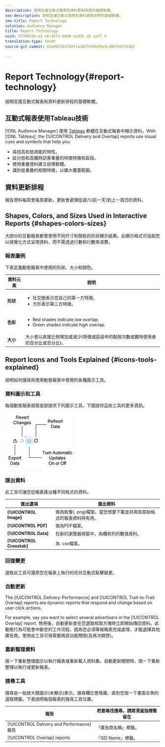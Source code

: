 ```yaml
---
description: 說明支援互動式報表和資料更新排程的基礎軟體。
seo-description: 說明支援互動式報表和資料更新排程的基礎軟體。
seo-title: Report Technology
solution: Audience Manager
title: Report Technology
uuid: 5f3d815b-e1 e6-42f2-b848-ac035 a5 aa77 d
translation-type: tm+mt
source-git-commit: b5a962381780f1a1627e39b59e3ca86fd51763b5

---
```



# Report Technology{#report-technology}

說明支援互動式報表和資料更新排程的基礎軟體。

<!-- 

c_report_technology.xml

 -->

## 互動式報表使用Tableau技術

[!DNL Audience Manager] 使用 [Tableau](https://www.tableausoftware.com/) 軟體在互動式報表中顯示資料。With [!DNL Tableau], the [!UICONTROL Delivery and Overlap] reports use visual cues and symbols that help you:

* 尋找高和低效能的特性。
* 區分低和高獨特訪客重疊的特徵特徵和區段。
* 使用重疊資料建立目標群體。
* 識別低重疊的相關特徵，以擴大覆蓋範圍。

## 資料更新排程

報告資料每周會每周更新。更新會處理從週六(前一天)到上一周日的資料。

## Shapes, Colors, and Sizes Used in Interactive Reports {#shapes-colors-sizes}

大部分的互動報表都會使用不同尺寸和顏色的形狀顯示結果。此顯示格式可協助您以視覺化方式呈現資料，而不需透過行數和行數來浪費。

<!-- 

r_legend.xml

 -->

### 報表圖例

下表定義動態報表中使用的形狀、大小和顏色。

<table id="table_EC180A96E3784FC6B81FCFB546C4A3FA"> 
 <thead> 
  <tr> 
   <th colname="col1" class="entry"> 資料元素 </th> 
   <th colname="col2" class="entry"> 說明 </th> 
  </tr> 
 </thead>
 <tbody> 
  <tr> 
   <td colname="col1"> <b>形狀</b> </td> 
   <td colname="col2"> 
    <ul id="ul_076773ABD0BB4CE6834ACFA8B3D6AC2E"> 
     <li id="li_BBAB37A6EC1549B48C0E4D3BFAF7062C">社交圈表示您自己的第一方特徵。 </li> 
     <li id="li_371331AE984A4A999CE0596EA13987E0">方形表示第三方特徵。 </li> 
    </ul> </td> 
  </tr> 
  <tr> 
   <td colname="col1"> <b>色彩</b> </td> 
   <td colname="col2"> 
    <ul id="ul_F5D243297F0C4E5A8EDCBD28A548869E"> 
     <li id="li_332EB873A35440E6BB6093E36A0FAC3D">Red shades indicate <i>low</i> overlap. </li> 
     <li id="li_29DFDB1218DF4069B5DCFF841D48EF56">Green shades indicate <i>high</i> overlap. </li> 
    </ul> </td> 
  </tr> 
  <tr> 
   <td colname="col1"> <b>大小</b> </td> 
   <td colname="col2"> 大小會以直接比例增加或減少(特徵或區段中的點按次數或獨特使用者的百分比或百分比)。 </td> 
  </tr> 
 </tbody> 
</table>

## Report Icons and Tools Explained {#icons-tools-explained}

說明如何搜尋和使用動態報表中使用的各種圖示工具。

<!-- 

r_icons.xml

 -->

### 資料圖示和工具

每個動態報表視窗底部提供下列圖示工具。下圖提供這些工具的更多資訊。

![](assets/tools_icons90.png)

### 匯出資料

此工具可讓您從報表匯出種不同格式的資料。

| 匯出選項 | 匯出資料 |
|---|---|
| **[!UICONTROL Image]** | 做為影像(. png)檔案。當您想要下載並共用其原始格式的報表資料時有用。 |
| **[!UICONTROL PDF]** | 做為PDF檔案。 |
| **[!UICONTROL Data]** | 在新的瀏覽器視窗中，為欄和列的數值資料。 |
| **[!UICONTROL Crosstab]** | 為. csv檔案。 |

### 回復變更

選取此工具可還原您在報表上執行的任何互動式點擊變更。

### 自動更新

The [!UICONTROL Delivery-Performance] and [!UICONTROL Trait-to-Trait Overlap] reports are dynamic reports that respond and change based on user click actions.

For example, say you want to select several advertisers in the [!UICONTROL Overlap] report. 啓用後，自動更新會在您選取核取方塊時立即開始傳回資料。此動態行為可能會中斷您的工作流程，因為您必須等候報表完成處理，才能選擇其他廣告商。使用此工具可視需要將該功能關閉(及再次開啓)。

### 重新整理資料

按一下重新整理圖示以執行報表或重新載入資料集。自動更新關閉時，按一下重新整理以執行或更新報表。

### 搜尋工具

搜尋由一般放大鏡圖示(未顯示)表示。搜尋欄位會隱藏，直到您按一下畫面左側的選取標籤。下表說明每個報表的搜尋工具位置。

| 報告 | 若要尋找搜尋，請將滑鼠指標暫留在 |
|---|---|
| [!UICONTROL Delivery and Performance] 報告 | 「廣告商名稱」標籤。 |
| [!UICONTROL Overlap] reports | 「SID Name」標籤。 |
